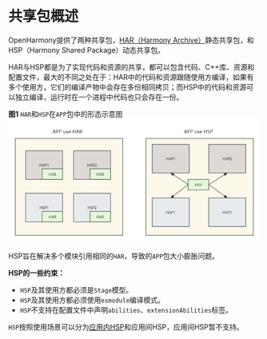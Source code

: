 # 共享包概述

OpenHarmony提供了两种共享包，[HAR（Harmony Archive）](har-package.md)静态共享包，和HSP（Harmony Shared Package）动态共享包。

HAR与HSP都是为了实现代码和资源的共享，都可以包含代码、C++库、资源和配置文件，最大的不同之处在于：HAR中的代码和资源跟随使用方编译，如果有多个使用方，它们的编译产物中会存在多份相同拷贝；而HSP中的代码和资源可以独立编译，运行时在一个进程中代码也只会存在一份。

**图1** `HAR`和`HSP`在`APP`包中的形态示意图
![in-app-hsp-har](figures/in-app-hsp-har.png)

HSP旨在解决多个模块引用相同的`HAR`，导致的`APP`包大小膨胀问题。

**HSP的一些约束：**
- `HSP`及其使用方都必须是`Stage`模型。
- `HSP`及其使用方都必须使用`esmodule`编译模式。
- `HSP`不支持在配置文件中声明`abilities`、`extensionAbilities`标签。

`HSP`按照使用场景可以分为[应用内HSP](in-app-hsp.md)和应用间HSP，应用间HSP暂不支持。